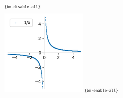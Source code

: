 `{bm-disable-all}`

![Graph(s) of 1/x](calculus_dd573a0df706fcad18a6c637d946dee3.png)
`{bm-enable-all}`

